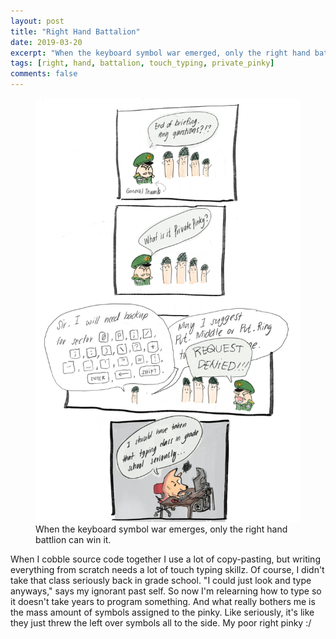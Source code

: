 ```yaml
---
layout: post
title: "Right Hand Battalion"
date: 2019-03-20
excerpt: "When the keyboard symbol war emerged, only the right hand battlion can win it."
tags: [right, hand, battalion, touch_typing, private_pinky]
comments: false
---
```


<figure>
	<a href="battalion-image"><img src="/assets/img/right_hand_battalion.jpg"></a>
	<figcaption>When the keyboard symbol war emerges, only the right hand battlion can win it.</figcaption>
</figure>

When I cobble source code together I use a lot of copy-pasting, but writing everything from scratch needs a lot of touch typing skillz. Of course, I didn't take that class seriously back in grade school. "I could just look and type anyways," says my ignorant past self. So now I'm relearning how to type so it doesn't take years to program something. And what really bothers me is the mass amount of symbols assigned to the pinky. Like seriously, it's like they just threw the left over symbols all to the side. My poor right pinky :/ 
